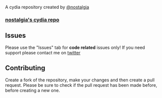 A cydia repository created by [@nostalgia](https://twitter.com/n_staIgia)

### [nostalgia's cydia repo](https://n-stalgia.github.io/cydia/)


## Issues

Please use the "Issues" tab for **code related** issues only! If you need support please contact me on [twitter](https://twitter.com/n_staIgia)

## Contributing

Create a fork of the repository, make your changes and then create a pull request.
Please be sure to check if the pull request has been made before, before creating a new one.
